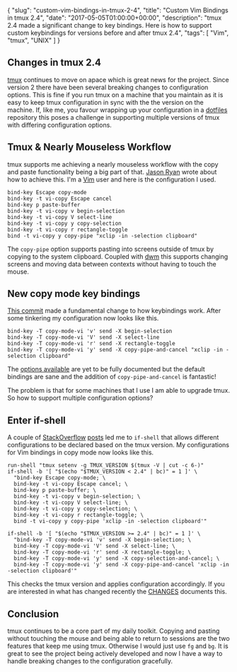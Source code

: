 {
  "slug": "custom-vim-bindings-in-tmux-2-4",
  "title": "Custom Vim Bindings in tmux 2.4",
  "date": "2017-05-05T01:00:00+00:00",
  "description": "tmux 2.4 made a significant change to key bindings. Here is how to support custom keybindings for versions before and after tmux 2.4",
  "tags": [
    "Vim",
    "tmux",
    "UNIX"
  ]
}

## Changes in tmux 2.4 

[tmux][5] continues to move on apace which is great news for the project. Since version 2 there have been several breaking changes to configuration options. This is fine if you run tmux on a machine that you maintain as it is easy to keep tmux configuration in sync with the the version on the machine. If, like me, you favour wrapping up your configuration in a [dotfiles][1] repository this poses a challenge in supporting multiple versions of tmux with differing configuration options.

## Tmux & Nearly Mouseless Workflow

tmux supports me achieving a nearly mouseless workflow with the copy and paste functionality being a big part of that. [Jason Ryan][3] wrote about how to achieve this. I'm a [Vim][6] user and here is the configuration I used.

    bind-key Escape copy-mode
    bind-key -t vi-copy Escape cancel
    bind-key p paste-buffer
    bind-key -t vi-copy v begin-selection
    bind-key -t vi-copy V select-line
    bind-key -t vi-copy y copy-selection
    bind-key -t vi-copy r rectangle-toggle
    bind -t vi-copy y copy-pipe "xclip -in -selection clipboard"

The `copy-pipe` option supports pasting into screens outside of tmux by copying to the system clipboard. Coupled with [dwm][4] this supports changing screens and moving data between contexts without having to touch the mouse. 

## New copy mode key bindings

[This commit][2] made a fundamental change to how keybindings work. After some tinkering my configuration now looks like this.

    bind-key -T copy-mode-vi 'v' send -X begin-selection
    bind-key -T copy-mode-vi 'V' send -X select-line
    bind-key -T copy-mode-vi 'r' send -X rectangle-toggle
    bind-key -T copy-mode-vi 'y' send -X copy-pipe-and-cancel "xclip -in -selection clipboard"

The [options available][7] are yet to be fully documented but the default bindings are sane and the addition of `copy-pipe-and-cancel` is fantastic!

The problem is that for some machines that I use I am able to upgrade tmux. So how to support multiple configuration options?

## Enter if-shell

A couple of [StackOverflow][8] [posts][9] led me to `if-shell` that allows different configurations to be declared based on the tmux version. My configurations for Vim bindings in copy mode now looks like this.

    run-shell "tmux setenv -g TMUX_VERSION $(tmux -V | cut -c 6-)"
    if-shell -b '[ "$(echo "$TMUX_VERSION < 2.4" | bc)" = 1 ]' \
      "bind-key Escape copy-mode; \
      bind-key -t vi-copy Escape cancel; \
      bind-key p paste-buffer; \
      bind-key -t vi-copy v begin-selection; \
      bind-key -t vi-copy V select-line; \
      bind-key -t vi-copy y copy-selection; \
      bind-key -t vi-copy r rectangle-toggle; \
      bind -t vi-copy y copy-pipe 'xclip -in -selection clipboard'"

    if-shell -b '[ "$(echo "$TMUX_VERSION >= 2.4" | bc)" = 1 ]' \
      "bind-key -T copy-mode-vi 'v' send -X begin-selection; \
      bind-key -T copy-mode-vi 'V' send -X select-line; \
      bind-key -T copy-mode-vi 'r' send -X rectangle-toggle; \
      bind-key -T copy-mode-vi 'y' send -X copy-selection-and-cancel; \
      bind-key -T copy-mode-vi 'y' send -X copy-pipe-and-cancel 'xclip -in -selection clipboard'"

This checks the tmux version and applies configuration accordingly. If you are interested in what has changed recently the [CHANGES][10] documents this. 

## Conclusion

tmux continues to be a core part of my daily toolkit. Copying and pasting without touching the mouse and being able to return to sessions are the two features that keep me using tmux. Otherwise I would just use `fg` and `bg`. It is great to see the project being actively developed and now I have a way to handle breaking changes to the configuration gracefully.

[1]: https://github.com/shapeshed/dotfiles
[2]: https://github.com/tmux/tmux/commit/76d6d3641f271be1756e41494960d96714e7ee58
[3]: http://jasonwryan.com/blog/2011/06/07/copy-and-paste-in-tmux/
[4]: http://dwm.suckless.org/
[5]: https://tmux.github.io/
[6]: http://www.vim.org/
[7]: https://github.com/tmux/tmux/commit/76d6d3641f271be1756e41494960d96714e7ee58#diff-de3b354b9ce10d035bad704e1ae9f54fR297
[8]: http://stackoverflow.com/questions/35016458/how-to-write-if-statement-in-tmux-conf-to-set-different-options-for-different-t
[9]: http://stackoverflow.com/questions/34187900/tmux-enabling-mouse-support-across-different-versions
[10]: https://github.com/tmux/tmux/blob/master/CHANGES
